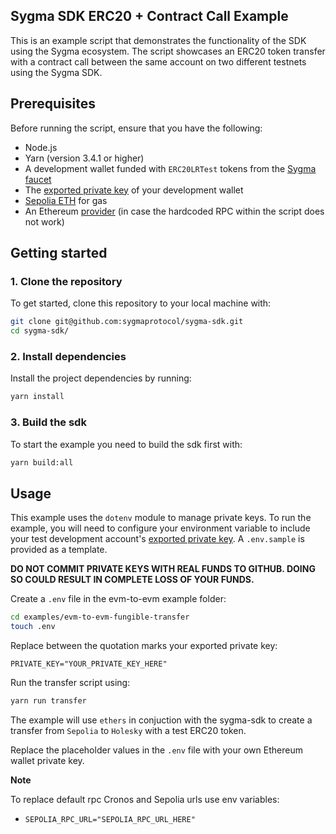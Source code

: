 ## Sygma SDK ERC20 + Contract Call Example

This is an example script that demonstrates the functionality of the SDK using the Sygma ecosystem. The script showcases an ERC20 token transfer with a contract call between the same account on two different testnets using the Sygma SDK.

## Prerequisites

Before running the script, ensure that you have the following:

- Node.js
- Yarn (version 3.4.1 or higher)
- A development wallet funded with `ERC20LRTest` tokens from the [Sygma faucet](https://faucet-ui-stage.buildwithsygma.com/)
- The [exported private key](https://support.metamask.io/hc/en-us/articles/360015289632-How-to-export-an-account-s-private-key) of your development wallet
- [Sepolia ETH](https://www.alchemy.com/faucets/ethereum-sepolia) for gas
- An Ethereum [provider](https://www.infura.io/) (in case the hardcoded RPC within the script does not work)

## Getting started

### 1. Clone the repository

To get started, clone this repository to your local machine with:

```bash
git clone git@github.com:sygmaprotocol/sygma-sdk.git
cd sygma-sdk/
```

### 2. Install dependencies

Install the project dependencies by running:

```bash
yarn install
```

### 3. Build the sdk

To start the example you need to build the sdk first with:

```bash
yarn build:all
```

## Usage

This example uses the `dotenv` module to manage private keys. To run the example, you will need to configure your environment variable to include your test development account's [exported private key](https://support.metamask.io/hc/en-us/articles/360015289632-How-to-export-an-account-s-private-key). A `.env.sample` is provided as a template.

**DO NOT COMMIT PRIVATE KEYS WITH REAL FUNDS TO GITHUB. DOING SO COULD RESULT IN COMPLETE LOSS OF YOUR FUNDS.**

Create a `.env` file in the evm-to-evm example folder:

```bash
cd examples/evm-to-evm-fungible-transfer
touch .env
```

Replace between the quotation marks your exported private key:

`PRIVATE_KEY="YOUR_PRIVATE_KEY_HERE"`

Run the transfer script using:

```bash
yarn run transfer
```

The example will use `ethers` in conjuction with the sygma-sdk to
create a transfer from `Sepolia` to `Holesky` with a test ERC20 token.

Replace the placeholder values in the `.env` file with your own Ethereum wallet private key.

**Note**

To replace default rpc Cronos and Sepolia urls use env variables:

- `SEPOLIA_RPC_URL="SEPOLIA_RPC_URL_HERE"`
